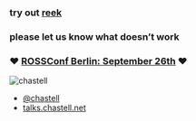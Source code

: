 ### try out [<span class="reek">reek</span>](https://github.com/troessner/reek)

### please let us know what doesn’t work

### ♥ [ROSSConf Berlin: September 26th](http://www.rossconf.io/event/berlin.html) ♥

![chastell](img/chastell.png)
<!-- .element: class="avatar" -->

* [@chastell](http://chastell.net)
* [talks.chastell.net](http://talks.chastell.net)
